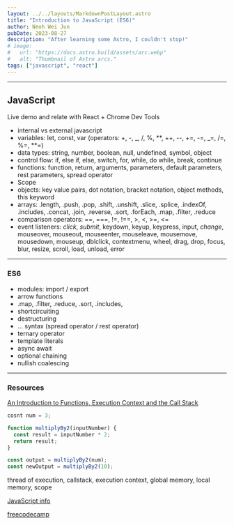 ```yaml
---
layout: ../../layouts/MarkdownPostLayout.astro
title: "Introduction to JavaScript (ES6)"
author: Neoh Wei Jun
pubDate: 2023-08-27
description: "After learning some Astro, I couldn't stop!"
# image:
#   url: "https://docs.astro.build/assets/arc.webp"
#   alt: "Thumbnail of Astro arcs."
tags: ["javascript", "react"]
---
```


---

## JavaScript

Live demo and relate with React + Chrome Dev Tools

- internal vs external javascript
- variables: let, const, var (operators: +, -, _, /, %, \*\*, ++, --, +=, -=, _=, /=, %=, \*\*=)
- data types: string, number, boolean, null, undefined, symbol, object
- control flow: if, else if, else, switch, for, while, do while, break, continue
- functions: function, return, arguments, parameters, default parameters, rest parameters, spread operator
- Scope
- objects: key value pairs, dot notation, bracket notation, object methods, this keyword
- arrays: .length, .push, .pop, .shift, .unshift, .slice, .splice, .indexOf, .includes, .concat, .join, .reverse, .sort, .forEach, .map, .filter, .reduce
- comparison operators: ==, ===, !=, !==, >, <, >=, <=
- event listeners: _click_, _submit_, keydown, keyup, keypress, input, _change_, mouseover, mouseout, mouseenter, mouseleave, mousemove, mousedown, mouseup, dblclick, contextmenu, wheel, drag, drop, focus, blur, resize, scroll, load, unload, error

---

### ES6

- modules: import / export
- arrow functions
- .map, .filter, .reduce, .sort, .includes,
- shortcircuiting
- destructuring
- ... syntax (spread operator / rest operator)
- ternary operator
- template literals
- async await
- optional chaining
- nullish coalescing

---

### Resources

[An Introduction to Functions, Execution Context and the Call Stack](https://www.youtube.com/watch?v=exrc_rLj5iw)

```js
cosnt num = 3;

function multiplyBy2(inputNumber) {
  const result = inputNumber * 2;
  return result;
}

const output = multiplyBy2(num);
const newOutput = multiplyBy2(10);
```

thread of execution, callstack, execution context, global memory, local memory, scope

[JavaScript info](https://javascript.info/)

[freecodecamp](https://www.freecodecamp.org/news/how-to-use-es6-javascript-features-in-react/)
